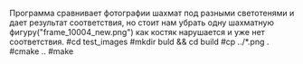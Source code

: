 Программа сравнивает фотографии шахмат под разными светотенями и дает результат соответствия,
но стоит нам убрать одну шахматную фигуру("frame_10004_new.png") как костяк нарушается и уже нет соответствия.
#cd test_images
#mkdir buld && cd build
#cp ../*.png .
#cmake ..
#make
